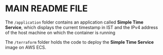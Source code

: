 # MAIN README FILE

The `/application` folder contains an application called **Simple Time Service**, which displays the current timestamp in IST and the IPv4 address of the host machine on which the container is running

The `/terraform` folder holds the code to deploy the **Simple Time Service** image on AWS ECS.

